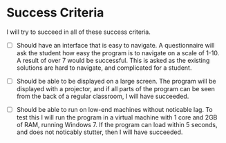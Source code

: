 # Success Criteria

I will try to succeed in all of these success
criteria.

- [ ] Should have an interface that is easy to navigate.
	A questionnaire will ask the student how easy the program
	is to navigate on a scale of 1-10. A result of over 7 would
	be successful. This is asked as the existing solutions
	are hard to navigate, and complicated for a student.

- [ ] Should be able to be displayed on a large screen.
	The program will be displayed with a projector,
	and if all parts of the program can be seen from
	the back of a regular classroom, I will have succeeded.

- [ ] Should be able to run on low-end machines without noticable
	lag. To test this I will run the program in a virtual machine
	with 1 core and 2GB of RAM, running Windows 7. If the program can
	load within 5 seconds, and does not noticably stutter, then I will
	have succeeded.
